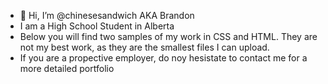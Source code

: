 - 👋 Hi, I’m @chinesesandwich AKA Brandon
- I am a High School Student in Alberta
- Below you will find two samples of my work in CSS and HTML. They are not my best work, as they are the smallest files I can upload.
- If you are a propective employer, do noy hesistate to contact me for a more detailed portfolio

<!---
chinesesandwich/chinesesandwich is a ✨ special ✨ repository because its `README.md` (this file) appears on your GitHub profile.
You can click the Preview link to take a look at your changes.
--->
